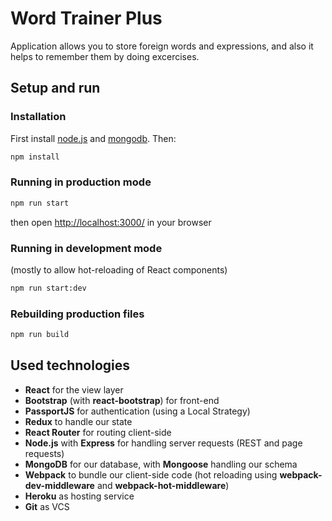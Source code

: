 # Word Trainer Plus

Application allows you to store foreign words and expressions, and also it helps to remember them by doing excercises.

## Setup and run

### Installation
First install [node.js](http://nodejs.org/) and [mongodb](https://www.mongodb.org/downloads). Then:
```sh
npm install
```
### Running in production mode
```sh
npm run start
```
then open [http://localhost:3000/](http://localhost:3000/) in your browser

### Running in development mode
(mostly to allow hot-reloading of React components)
```sh
npm run start:dev
```

### Rebuilding production files
```sh
npm run build
```

## Used technologies

- **React** for the view layer
- **Bootstrap** (with **react-bootstrap**) for front-end
- **PassportJS** for authentication (using a Local Strategy)
- **Redux** to handle our state
- **React Router** for routing client-side
- **Node.js** with **Express** for handling server requests (REST and page requests)
- **MongoDB** for our database, with **Mongoose** handling our schema
- **Webpack** to bundle our client-side code (hot reloading using **webpack-dev-middleware** and **webpack-hot-middleware**)
- **Heroku** as hosting service
- **Git** as VCS
